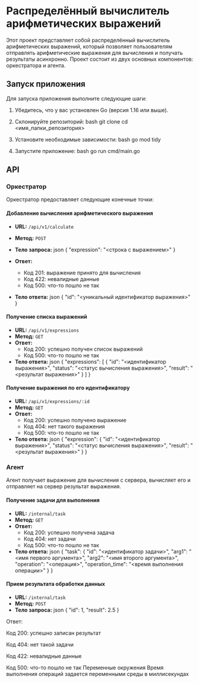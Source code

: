 # Распределённый вычислитель арифметических выражений

Этот проект представляет собой распределённый вычислитель арифметических выражений, который позволяет пользователям отправлять арифметические выражения для вычисления и получать результаты асинхронно. Проект состоит из двух основных компонентов: оркестратора и агента.


## Запуск приложения

Для запуска приложения выполните следующие шаги:

1. Убедитесь, что у вас установлен Go (версия 1.16 или выше).
2. Склонируйте репозиторий:
bash
   git clone 
   cd <имя_папки_репозитория>
   

3. Установите необходимые зависимости:
bash
   go mod tidy
   

4. Запустите приложение:
bash
   go run cmd/main.go
   

## API

### Оркестратор

Оркестратор предоставляет следующие конечные точки:

#### Добавление вычисления арифметического выражения

- **URL:** `/api/v1/calculate`
- **Метод:** `POST`
- **Тело запроса:**
json
  {
      "expression": "<строка с выражением>"
  }
  

- **Ответ:**
  - Код 201: выражение принято для вычисления
  - Код 422: невалидные данные
  - Код 500: что-то пошло не так
- **Тело ответа:**
json
  {
      "id": "<уникальный идентификатор выражения>"
  }
  

#### Получение списка выражений

- **URL:** `/api/v1/expressions`
- **Метод:** `GET`
- **Ответ:**
  - Код 200: успешно получен список выражений
  - Код 500: что-то пошло не так
- **Тело ответа:**
json
  {
      "expressions": [
          {
              "id": "<идентификатор выражения>",
              "status": "<статус вычисления выражения>",
              "result": "<результат выражения>"
          }
      ]
  }
  

#### Получение выражения по его идентификатору

- **URL:** `/api/v1/expressions/:id`
- **Метод:** `GET`
- **Ответ:**
  - Код 200: успешно получено выражение
  - Код 404: нет такого выражения
  - Код 500: что-то пошло не так
- **Тело ответа:**
json
  {
      "expression": {
          "id": "<идентификатор выражения>",
          "status": "<статус вычисления выражения>",
          "result": "<результат выражения>"
      }
  }
  

### Агент

Агент получает выражение для вычисления с сервера, вычисляет его и отправляет на сервер результат выражения.

#### Получение задачи для выполнения

- **URL:** `/internal/task`
- **Метод:** `GET`
- **Ответ:**
  - Код 200: успешно получена задача
  - Код 404: нет задачи
  - Код 500: что-то пошло не так
- **Тело ответа:**
json
  {
      "task": {
          "id": "<идентификатор задачи>",
          "arg1": "<имя первого аргумента>",
          "arg2": "<имя второго аргумента>",
          "operation": "<операция>",
          "operation_time": "<время выполнения операции>"
      }
  }
  

#### Прием результата обработки данных

- **URL:** `/internal/task`
- **Метод:** `POST`
- **Тело запроса:**
json
  {
      "id": 1,
      "result": 2.5
  }

Ответ:

Код 200: успешно записан результат

Код 404: нет такой задачи

Код 422: невалидные данные

Код 500: что-то пошло не так
Переменные окружения
Время выполнения операций задается переменными среды в миллисекундах